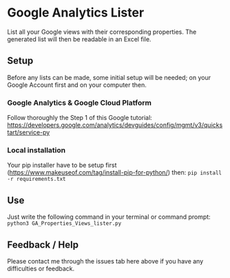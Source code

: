 # Google Analytics Lister
List all your Google views with their corresponding properties.
The generated list will then be readable in an Excel file.

## Setup
Before any lists can be made, some initial setup will be needed; on your Google Account first and on your computer then.

### Google Analytics & Google Cloud Platform
Follow thoroughly the Step 1 of this Google tutorial: https://developers.google.com/analytics/devguides/config/mgmt/v3/quickstart/service-py

### Local installation
Your pip installer have to be setup first (https://www.makeuseof.com/tag/install-pip-for-python/) then:
 `pip install -r requirements.txt`

## Use
Just write the following command in your terminal or command prompt: 
`python3 GA_Properties_Views_lister.py`

## Feedback / Help
Please contact me through the issues tab here above if you have any difficulties or feedback.